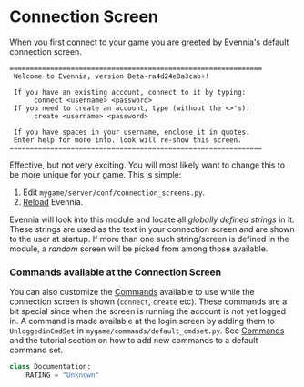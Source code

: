 # Connection Screen


When you first connect to your game you are greeted by Evennia's default connection screen. 

    
    ==============================================================
     Welcome to Evennia, version Beta-ra4d24e8a3cab+!
    
     If you have an existing account, connect to it by typing:
          connect <username> <password>
     If you need to create an account, type (without the <>'s):
          create <username> <password>
    
     If you have spaces in your username, enclose it in quotes.
     Enter help for more info. look will re-show this screen.
    ==============================================================

Effective, but not very exciting. You will most likely want to change this to be more unique for your game. This is simple: 

1. Edit `mygame/server/conf/connection_screens.py`.
1. [Reload](Start-Stop-Reload) Evennia. 

Evennia will look into this module and locate all *globally defined strings* in it. These strings
are used as the text in your connection screen and are shown to the user at startup. If more than
one such string/screen is defined in the module, a *random* screen will be picked from among those
available.

### Commands available at the Connection Screen

You can also customize the [Commands](../commands/Commands) available to use while the connection screen is
shown (`connect`, `create` etc). These commands are a bit special since when the screen is running
the account is not yet logged in. A command is made available at the login screen by adding them to
`UnloggedinCmdSet` in `mygame/commands/default_cmdset.py`.  See [Commands](../commands/Commands) and the
tutorial section on how to add new commands to a default command set.


```python
class Documentation:
    RATING = "Unknown"
```